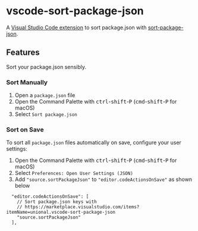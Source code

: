 # vscode-sort-package-json

A [Visual Studio Code extension][marketplace] to sort package.json with [sort-package-json].

## Features

Sort your package.json sensibly.

### Sort Manually

1. Open a `package.json` file
2. Open the Command Palette with <kbd>ctrl</kbd>-<kbd>shift</kbd>-<kbd>P</kbd> (<kbd>cmd</kbd>-<kbd>shift</kbd>-<kbd>P</kbd> for macOS)
3. Select `Sort package.json`

### Sort on Save

To sort all `package.json` files automatically on save, configure your user settings:

1. Open the Command Palette with <kbd>ctrl</kbd>-<kbd>shift</kbd>-<kbd>P</kbd> (<kbd>cmd</kbd>-<kbd>shift</kbd>-<kbd>P</kbd> for macOS)
2. Select `Preferences: Open User Settings (JSON)`
3. Add `"source.sortPackageJson"` to `"editor.codeActionsOnSave"` as shown below

```json5
  "editor.codeActionsOnSave": [
    // Sort package.json keys with
    // https://marketplace.visualstudio.com/items?itemName=unional.vscode-sort-package-json
    "source.sortPackageJson"
  ],
```

[marketplace]: https://marketplace.visualstudio.com/items?itemName=unional.vscode-sort-package-json
[sort-package-json]: https://github.com/keithamus/sort-package-json
